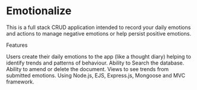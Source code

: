 # Emotionalize

This is a full stack CRUD application intended to record your daily emotions and actions to manage negative emotions or help persist positive emotions.  

Features

Users create their daily emotions to the app (like a thought diary) helping to identify trends and patterns of behaviour.
Ability to Search the database.
Ability to amend or delete the document.
Views to see trends from submitted emotions.
Using Node.js, EJS, Express.js, Mongoose and MVC framework.



